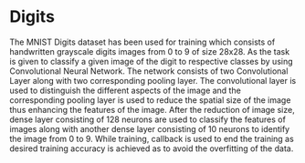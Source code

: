 # Digits
The MNIST Digits dataset has been used for training which consists of handwritten grayscale digits images from 0 to 9 of size 28x28. As the task is given to classify a given image of the digit to respective classes by using Convolutional Neural Network. The network consists of two Convolutional Layer along with two corresponding pooling layer. The convolutional layer is used to distinguish the different aspects of the image and the corresponding pooling layer is used to reduce the spatial size of the image thus enhancing the features of the image. After the reduction of image size, dense layer consisting of 128 neurons are used to classify the features of images along with another dense layer consisting of 10 neurons to identify the image from 0 to 9. While training, callback is used to end the training as desired training accuracy is achieved as to avoid the overfitting of the data.
